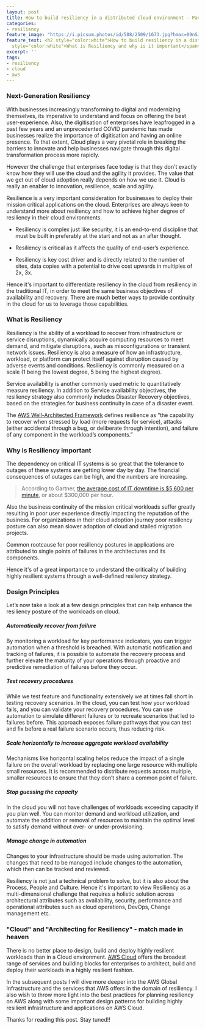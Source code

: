 ```yaml
---
layout: post
title: How to build resiliency in a distributed cloud environment - Part 1
categories:
- resiliency
feature_image: "https://i.picsum.photos/id/588/2509/1673.jpg?hmac=09nSJgh9ylbzEnI7HTVOkIqbyIjREzpm0kTaDnJuFaY"
feature_text: <h2 style="color:white">How to build resiliency in a distributed cloud environment - Part 1</h2> <span
  style="color:white">What is Resiliency and why is it important</span>
excerpt: ''
tags:
- resiliency
- cloud
- aws
---
```


### Next-Generation Resiliency 

With businesses increasingly transforming to digital and modernizing themselves, its imperative to understand and focus on offering the best user-experience. Also, the digitisation of enterprises have leapfrogged in a past few years and an unprecedented COVID pandemic has made businesses realize the importance of digitisation and having an online presence. To that extent, Cloud plays a very pivotal role in breaking the barriers to innovate and help businesses navigate through this digital transformation process more rapidly. 

However the challenge that enterprises face today is that they don't exactly know how they will use the cloud and the agility it provides. The value that we get out of cloud adoption really depends on how we use it. Cloud is really an enabler to innovation, resilience, scale and agility.

Resilience is a very important consideration for businesses to deploy their mission critical applications on the cloud. Enterprises are always keen to understand more about resiliency and how to achieve higher degree of resiliency in their cloud environments. 

* Resiliency is complex just like security, it is an end-to-end discipline that must be built in preferably at the start and not as an after thought. 

* Resiliency is critical as it affects the quality of end-user’s experience.

* Resiliency is key cost driver and is directly related to the number of sites, data copies with a potential to drive cost upwards in multiples of 2x, 3x.

Hence it's important to differentiate resiliency in the cloud from resiliency in the traditional IT, in order to meet the same business objectives of availability and recovery. There are much better ways to provide continuity in the cloud for us to leverage those capabilities.

### What is Resiliency

Resiliency is the ability of a workload to recover from infrastructure or service disruptions, dynamically acquire computing resources to meet demand, and mitigate disruptions, such as misconfigurations or transient network issues. Resiliency is also a measure of how an infrastructure, workload, or platform can protect itself against disruption caused by adverse events and conditions. Resiliency is commonly measured on a scale (1 being the lowest degree, 5 being the highest degree).

Service availability is another commonly used metric to quantitatively measure resiliency. In addition to Service availability objectives, the resiliency strategy also commonly includes Disaster Recovery objectives, based on the strategies for business continuity in case of a disaster event. 

The [AWS Well-Architected Framework](https://wa.aws.amazon.com/wellarchitected/2020-07-02T19-33-23/wat.concept.resiliency.en.html) defines resilience as “the capability to recover when stressed by load (more requests for service), attacks (either accidental through a bug, or deliberate through intention), and failure of any component in the workload’s components.”

### Why is Resiliency important

The dependency on critical IT systems is so great that the tolerance to outages of these systems are getting lower day by day. The financial consequences of outages can be high, and the numbers are increasing.

> According to Gartner, [the average cost of IT downtime is $5,600 per minute](https://www.the20.com/blog/the-cost-of-it-downtime/), or about $300,000 per hour.

Also the business continuity of the mission critical workloads suffer greatly resulting in poor user experience directly impacting the reputation of the business. For organizations in their cloud adoption journey poor resiliency posture can also mean slower adoption of cloud and stalled migration projects.

Common rootcause for poor resiliency postures in applications are attributed to single points of failures in the architectures and its components.

Hence it's of a great importance to understand the criticality of building highly resilient systems through a well-defined resilency strategy.

### Design Principles

Let’s now take a look at a few design principles that can help enhance the resiliency posture of the workloads on cloud.

##### Automatically recover from failure
By monitoring a workload for key performance indicators, you can trigger automation when a threshold is breached. With automatic notification and tracking of failures, it is possible to automate the recovery process and further elevate the maturity of your operations through proactive and predictive remediation of failures before they occur.

##### Test recovery procedures
While we test feature and functionality extensively we at times fall short in testing recovery scenarios. In the cloud, you can test how your workload fails, and you can validate your recovery procedures. You can use automation to simulate different failures or to recreate scenarios that led to failures before. This approach exposes failure pathways that you can test and fix before a real failure scenario occurs, thus reducing risk.

##### Scale horizontally to increase aggregate workload availability
Mechanisms like horizontal scaling helps reduce the impact of a single failure on the overall workload by replacing one large resource with multiple small resources. It is recommended to distribute requests across multiple, smaller resources to ensure that they don’t share a common point of failure.

##### Stop guessing the capacity
In the cloud you will not have challenges of workloads exceeding capacity if you plan well. You can monitor demand and workload utilization, and automate the addition or removal of resources to maintain the optimal level to satisfy demand without over- or under-provisioning.

##### Manage change in automation
Changes to your infrastructure should be made using automation. The changes that need to be managed include changes to the automation, which then can be tracked and reviewed.

Resiliency is not just a technical problem to solve, but it is also about the Process, People and Culture. Hence it's important to view Resiliency as a multi-dimensional challenge that requires a holistic solution across architectural attributes such as availability, security, performance and operational attributes such as cloud operations, DevOps, Change management etc. 

### "Cloud" and "Architecting for Resiliency" - match made in heaven

There is no better place to design, build and deploy highly resilient workloads than in a Cloud environment. [AWS Cloud](https://aws.amazon.com/) offers the broadest range of services and building blocks for enterprises to architect, build and deploy their workloads in a highly resilient fashion. 

In the subsequent posts I will dive more deeper into the AWS Global Infrastructure and the services that AWS offers in the domain of resiliency. I also wish to throw more light into the best practices for planning resiliency on AWS along with some important design patterns for building highly resilient infrastructure and applications on AWS Cloud.

Thanks for reading this post. Stay tuned!! 